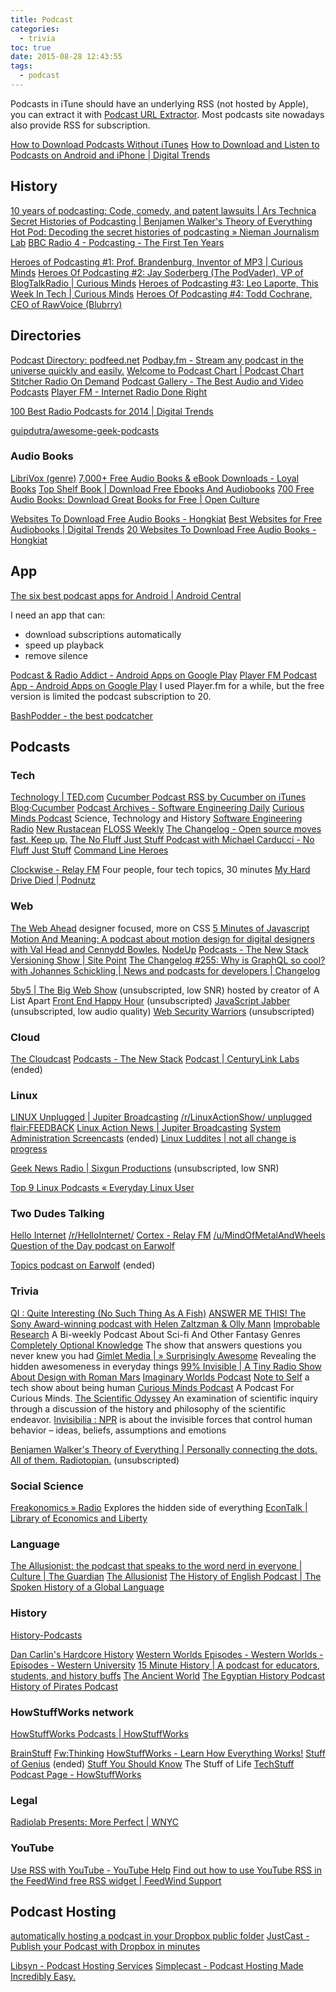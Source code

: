 ```yaml
---
title: Podcast
categories:
  - trivia
toc: true
date: 2015-08-28 12:43:55
tags:
  - podcast
---
```


Podcasts in iTune should have an underlying RSS (not hosted by Apple), you can extract it with [Podcast URL Extractor](http://itunes.so-nik.com/).
Most podcasts site nowadays also provide RSS for subscription.

[How to Download Podcasts Without iTunes](http://www.technorms.com/35917/download-podcasts-without-itunes)
[How to Download and Listen to Podcasts on Android and iPhone | Digital Trends](http://www.digitaltrends.com/mobile/how-to-download-listen-to-podcasts-android-ios-iphone/)

## History

[10 years of podcasting: Code, comedy, and patent lawsuits | Ars Technica](http://arstechnica.com/business/2014/08/10-years-of-podcasting-code-comedy-and-patent-lawsuits/)
[Secret Histories of Podcasting | Benjamen Walker's Theory of Everything](https://toe.prx.org/2015/10/secret-histories-of-podcasting/)
[Hot Pod: Decoding the secret histories of podcasting » Nieman Journalism Lab](http://www.niemanlab.org/2015/10/hot-pod-decoding-the-secret-histories-of-podcasting/)
[BBC Radio 4 - Podcasting - The First Ten Years](http://www.bbc.co.uk/programmes/b0403yhf)

[Heroes of Podcasting #1: Prof. Brandenburg, Inventor of MP3 | Curious Minds](http://www.cmpod.net/heros-of-podcasting-1-inventor-of-mp3-prof-karlheinz-brandenburg-curious-minds-podcast/)
[Heroes Of Podcasting #2: Jay Soderberg (The PodVader), VP of BlogTalkRadio | Curious Minds](http://www.cmpod.net/heroes-of-podcasting-2-jay-soderberg-the-podvader-vp-of-blogtalkradio-curious-minds-podcast/)
[Heroes of Podcasting #3: Leo Laporte, This Week In Tech | Curious Minds](http://www.cmpod.net/heroes-of-podcasting-3-leo-laporte-this-week-in-tech-curious-minds-podcast/)
[Heroes Of Podcasting #4: Todd Cochrane, CEO of RawVoice (Blubrry)](http://www.cmpod.net/todd-cochrane-ceo-of-rawvoice-blubrry-curious-minds-podcast/)

## Directories

[Podcast Directory: podfeed.net](http://www.podfeed.net/)
[Podbay.fm - Stream any podcast in the universe quickly and easily.](http://podbay.fm/)
[Welcome to Podcast Chart | Podcast Chart](http://www.podcastchart.com/)
[Stitcher Radio On Demand](https://www.stitcher.com/)
[Podcast Gallery - The Best Audio and Video Podcasts](http://podgallery.org/)
[Player FM - Internet Radio Done Right](https://player.fm/)

[100 Best Radio Podcasts for 2014 | Digital Trends](http://www.digitaltrends.com/music/best-podcasts/)

[guipdutra/awesome-geek-podcasts](https://github.com/guipdutra/awesome-geek-podcasts)

### Audio Books

[LibriVox (genre)](https://librivox.org/search?primary_key=0&search_category=genre&search_page=1&search_form=get_results)
[7,000+ Free Audio Books & eBook Downloads - Loyal Books](http://www.loyalbooks.com/)
[Top Shelf Book | Download Free Ebooks And Audiobooks](http://topshelfbook.org/)
[700 Free Audio Books: Download Great Books for Free | Open Culture](http://www.openculture.com/freeaudiobooks)

[Websites To Download Free Audio Books - Hongkiat](http://www.hongkiat.com/blog/free-audio-books/)
[Best Websites for Free Audiobooks | Digital Trends](http://www.digitaltrends.com/web/best-websites-for-free-audiobooks/)
[20 Websites To Download Free Audio Books - Hongkiat](http://www.hongkiat.com/blog/free-audio-books/)

## App

[The six best podcast apps for Android | Android Central](http://www.androidcentral.com/top-5-best-podcast-apps-android)

I need an app that can:

- download subscriptions automatically
- speed up playback
- remove silence

[Podcast & Radio Addict - Android Apps on Google Play](https://play.google.com/store/apps/details?id=com.bambuna.podcastaddict)
[Player FM Podcast App - Android Apps on Google Play](https://play.google.com/store/apps/details?id=fm.player) I used Player.fm for a while, but the free version is limited the podcast subscription to 20.

[BashPodder - the best podcatcher](http://lincgeek.org/bashpodder/)

## Podcasts

### Tech

[Technology | TED.com](http://www.ted.com/topics/technology)
[Cucumber Podcast RSS by Cucumber on iTunes](https://itunes.apple.com/gb/podcast/cucumber-podcast-rss/id1078896635) [Blog·Cucumber](https://cucumber.io/blog)
[Podcast Archives - Software Engineering Daily](http://softwareengineeringdaily.com/category/podcast/)
[Curious Minds Podcast](http://www.cmpod.net/) Science, Technology and History
[Software Engineering Radio](http://www.se-radio.net/)
[New Rustacean](http://www.newrustacean.com/show_notes/index.html)
[FLOSS Weekly](https://twit.tv/floss)
[The Changelog - Open source moves fast. Keep up.](https://changelog.com/)
[The No Fluff Just Stuff Podcast with Michael Carducci - No Fluff Just Stuff](https://nofluffjuststuff.com/podcast)
[Command Line Heroes](https://www.redhat.com/en/command-line-heroes)

[Clockwise - Relay FM](https://www.relay.fm/clockwise) Four people, four tech topics, 30 minutes
[My Hard Drive Died | Podnutz](http://podnutz.com/category/my-hard-drive-died/)

### Web

[The Web Ahead](http://thewebahead.net/) designer focused, more on CSS
[5 Minutes of Javascript](https://fivejs.codeschool.com/)
[Motion And Meaning: A podcast about motion design for digital designers with Val Head and Cennydd Bowles.](http://motionandmeaning.io/)
[NodeUp](http://nodeup.com)
[Podcasts - The New Stack](http://thenewstack.io/podcasts/)
[Versioning Show | Site Point](https://soundcloud.com/versioningshow)
[The Changelog #255: Why is GraphQL so cool? with Johannes Schickling | News and podcasts for developers | Changelog](https://changelog.com/podcast/255)

[5by5 | The Big Web Show](http://5by5.tv/bigwebshow) (unsubscripted, low SNR) hosted by creator of A List Apart
[Front End Happy Hour](http://frontendhappyhour.com/) (unsubscripted)
[JavaScript Jabber](https://devchat.tv/js-jabber/) (unsubscripted, low audio quality)
[Web Security Warriors](https://devchat.tv/web-security-warriors) (unsubscripted)

### Cloud

[The Cloudcast](http://www.thecloudcast.net/)
[Podcasts - The New Stack](http://thenewstack.io/podcasts/)
[Podcast | CenturyLink Labs](https://labs.ctl.io/tag/podcast/) (ended)

### Linux

[LINUX Unplugged | Jupiter Broadcasting](http://www.jupiterbroadcasting.com/show/linuxun/) [/r/LinuxActionShow/ unplugged flair:FEEDBACK](https://www.reddit.com/r/LinuxActionShow/search?q=unplugged+flair%3AFEEDBACK&sort=new&restrict_sr=on&t=all)
[Linux Action News | Jupiter Broadcasting](http://www.jupiterbroadcasting.com/show/linux-action-news/)
[System Administration Screencasts](https://sysadmincasts.com/) (ended)
[Linux Luddites | not all change is progress](http://linuxluddites.com/)

[Geek News Radio | Sixgun Productions](http://sixgun.org/geeknewsradio) (unsubscripted, low SNR)

[Top 9 Linux Podcasts « Everyday Linux User](http://www.everydaylinuxuser.com/2014/02/top-9-linux-podcasts.html)

### Two Dudes Talking

[Hello Internet](http://www.hellointernet.fm/) [/r/HelloInternet/](https://www.reddit.com/r/HelloInternet/)
[Cortex - Relay FM](http://www.relay.fm/cortex/) [/u/MindOfMetalAndWheels](https://www.reddit.com/user/MindOfMetalAndWheels)
[Question of the Day podcast on Earwolf](http://www.earwolf.com/show/question-of-the-day/)

[Topics podcast on Earwolf](http://www.earwolf.com/show/topics/) (ended)

### Trivia

[QI : Quite Interesting (No Such Thing As A Fish)](http://qi.com/podcast/)
[ANSWER ME THIS! The Sony Award-winning podcast with Helen Zaltzman & Olly Mann](http://answermethispodcast.com/)
[Improbable Research](http://www.improbable.com/category/the-weekly-improbable-research-podcast/) A Bi-weekly Podcast About Sci-fi And Other Fantasy Genres
[Completely Optional Knowledge](http://www.greenpeace.org/usa/news-media/podcast/) The show that answers questions you never knew you had
[Gimlet Media | » Surprisingly Awesome](https://gimletmedia.com/show/surprisingly-awesome/) Revealing the hidden awesomeness in everyday things
[99% Invisible | A Tiny Radio Show About Design with Roman Mars](http://99percentinvisible.org/)
[Imaginary Worlds Podcast](http://www.imaginaryworldspodcast.org/)
[Note to Self](http://www.wnyc.org/shows/notetoself/) a tech show about being human
[Curious Minds Podcast](http://www.cmpod.net/) A Podcast For Curious Minds.
[The Scientific Odyssey](http://thescientificodyssey.typepad.com/) An examination of scientific inquiry through a discussion of the history and philosophy of the scientific endeavor.
[Invisibilia : NPR](http://www.npr.org/podcasts/510307/invisibilia) is about the invisible forces that control human behavior – ideas, beliefs, assumptions and emotions

[Benjamen Walker's Theory of Everything | Personally connecting the dots. All of them. Radiotopian.](https://toe.prx.org/) (unsubscripted)

### Social Science

[Freakonomics » Radio](http://freakonomics.com/radio/) Explores the hidden side of everything
[EconTalk | Library of Economics and Liberty](http://www.econtalk.org/)

### Language

[The Allusionist: the podcast that speaks to the word nerd in everyone | Culture | The Guardian](http://www.theguardian.com/culture/2015/sep/10/the-allusionist-podcast-helen-zaltzman-words-english)
[The Allusionist](http://www.theallusionist.org/)
[The History of English Podcast | The Spoken History of a Global Language](http://historyofenglishpodcast.com/)

### History

[History-Podcasts](https://history-podcasts.com/)

[Dan Carlin's Hardcore History](http://www.dancarlin.com/)
[Western Worlds Episodes - Western Worlds - Episodes - Western University](http://www.uwo.ca/projects/cpsx/outreach/western_worlds/western_worlds_episodes.html)
[15 Minute History | A podcast for educators, students, and history buffs](http://15minutehistory.org/)
[The Ancient World](http://ancientworldpodcast.blogspot.hk/)
[The Egyptian History Podcast](http://egyptianhistory.libsyn.com/)
[History of Pirates Podcast](http://www.historyofpiratespodcast.com/)

### HowStuffWorks network

[HowStuffWorks Podcasts | HowStuffWorks](http://shows.howstuffworks.com/hsw-podcast.htm)

[BrainStuff](http://www.brainstuffshow.com/)
[Fw:Thinking](http://www.fwthinking.com/)
[HowStuffWorks - Learn How Everything Works!](http://www.howstuffworks.com/)
[Stuff of Genius](http://www.geniusstuff.com/) (ended)
[Stuff You Should Know](http://www.stuffyoushouldknow.com/)
The Stuff of Life
[TechStuff Podcast Page - HowStuffWorks](http://shows.howstuffworks.com/techstuff-podcast.htm)

### Legal

[Radiolab Presents: More Perfect | WNYC](http://www.wnyc.org/shows/radiolabmoreperfect/)

### YouTube

[Use RSS with YouTube - YouTube Help](https://support.google.com/youtube/answer/6224202?hl=en)
[Find out how to use YouTube RSS in the FeedWind free RSS widget | FeedWind Support](https://feed.mikle.com/support/youtube-RSS-with-feedwind/)

## Podcast Hosting

[automatically hosting a podcast in your Dropbox public folder](https://gist.github.com/lukf/44cbd90dfa86c6cd3131)
[JustCast - Publish your Podcast with Dropbox in minutes](http://justcast.herokuapp.com/)

[Libsyn - Podcast Hosting Services](http://www.libsyn.com/)
[Simplecast - Podcast Hosting Made Incredibly Easy.](https://simplecast.fm/)
